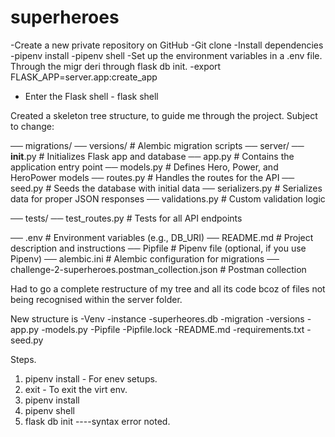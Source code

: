 # superheroes

-Create a new private repository on GitHub
-Git clone 
-Install dependencies
    -pipenv install
    -pipenv shell
-Set up the environment variables in a .env file. Through the migr deri through flask db init.
-export FLASK_APP=server.app:create_app
- Enter the Flask shell - flask shell



Created a skeleton tree structure, to guide me through the project. Subject to change:

── migrations/
   ── versions/    # Alembic migration scripts
── server/
   ── __init__.py  # Initializes Flask app and database
   ── app.py       # Contains the application entry point
   ── models.py    # Defines Hero, Power, and HeroPower models
   ── routes.py    # Handles the routes for the API
   ── seed.py      # Seeds the database with initial data
   ── serializers.py  # Serializes data for proper JSON responses
   ── validations.py  # Custom validation logic

── tests/
   ── test_routes.py  # Tests for all API endpoints

── .env             # Environment variables (e.g., DB_URI)
── README.md        # Project description and instructions
── Pipfile          # Pipenv file (optional, if you use Pipenv)
── alembic.ini      # Alembic configuration for migrations
── challenge-2-superheroes.postman_collection.json  # Postman collection



Had to go a complete restructure of my tree and all its code bcoz of files not being recognised within the server folder.


New structure is 
-Venv
-instance
  -superheores.db
-migration
  -versions
-app.py
-models.py
-Pipfile
-Pipfile.lock
-README.md
-requirements.txt
-seed.py


Steps.
1. pipenv install - For enev setups.
2. exit - To exit the virt env.
3. pipenv install
4. pipenv shell
5. flask db init
 ----syntax error noted.